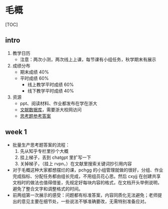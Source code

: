 # 毛概

[TOC]

## intro

1. 教学日历
    - 注意：两次小测，两次线上上课，每节课有小组任务，秋学期末有展示
1. 成绩分布
    - 期末成绩 40%
    - 平时成绩 60%
        - 线上教学平时成绩 60%
        - 线下教学平时成绩 40%
1. 资源
    - ppt、阅读材料、作业都发布在学在浙大
    - [文献数据库](http://10.203.97.151)，需要浙大校网访问
    - [思考题参考答案](https://zhuanlan.zhihu.com/p/361818238#:~:text=%E5%A6%82%E4%BD%95%E6%8A%8A%E6%8F%A1%E6%AF%9B%E6%B3%BD%E4%B8%9C%E6%80%9D%E6%83%B3%E7%9A%84%E4%B8%BB%E8%A6%81%E5%86%85%E5%AE%B9%E5%92%8C%E6%B4%BB%E7%9A%84%E7%81%B5%E9%AD%82%EF%BC%9F)
    
## week 1

- 批量生产思考题答案的流程：
    1. 先从知乎专栏里抄个大概
    1. 挂上梯子，丢到 chatgpt 里扩写一下
    1. 关掉梯子，（挂上 rvpn，）在文献里搜索关键词抄引用内容
- 对于毛概这种大家都想摆烂的课，pchgg 的小组管理就做的很好，分组、作业完成指标、分配任务都由组长完成，不用组员花心思。然后 cxyjj 在创建共享文档时的做法也值得借鉴，先规定好每块内容的格式，在文档开头举例说明，避免了整合文字和调整格式的时间。
- 前两组第一次展示的感受：问题都有标准答案，内容同质化无法避免；老师提出的意见主要在细节处，一些说法不够准确要改，无需特别准备应对。